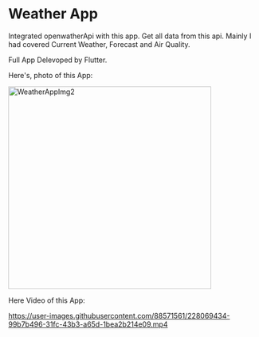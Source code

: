 # Weather App

Integrated openwatherApi with this app. Get all data from this api.
Mainly I had covered Current Weather, Forecast and Air Quality.

Full App Delevoped by Flutter.

Here's, photo of this App:

<img width="407" alt="WeatherAppImg2" src="https://user-images.githubusercontent.com/88571561/229537559-ebf7e924-70c1-4dce-8cb8-bf5f7dbdb31c.png">




Here Video of this App:

https://user-images.githubusercontent.com/88571561/228069434-99b7b496-31fc-43b3-a65d-1bea2b214e09.mp4





